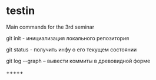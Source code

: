 # testin
Main commands for the 3rd seminar

git init - инициализация локального репозитория

git status - получить инфу о его текущем состоянии

git log --graph – вывести коммиты в древовидной форме 

+++++